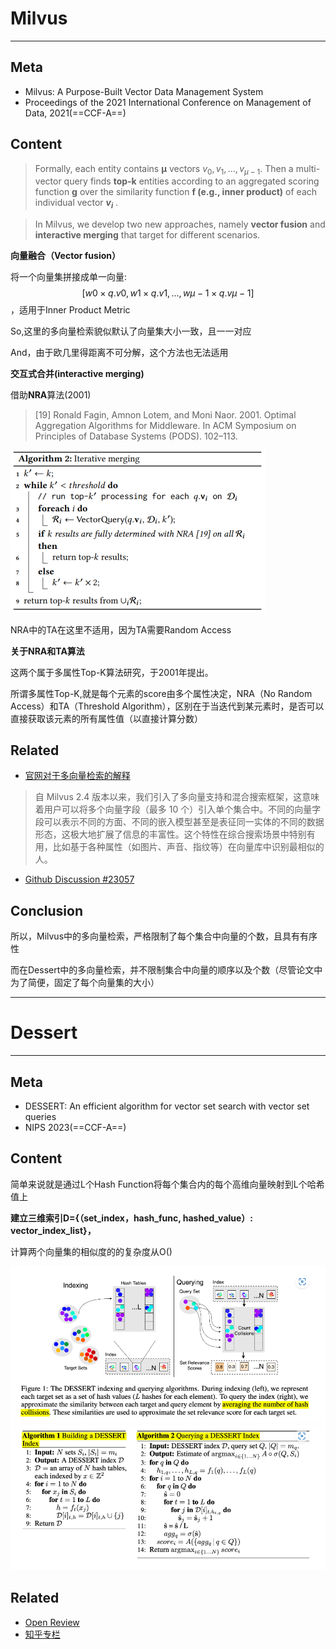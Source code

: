 # Milvus

---

## Meta

- Milvus: A Purpose-Built Vector Data Management System
- Proceedings of the 2021 International Conference on Management of Data, 2021(==CCF-A==)



## Content

> Formally, each entity contains **μ** vectors $v_0, v_1, ..., v_{μ−1}$. Then a multi-vector query finds **top-k** entities according to an aggregated scoring function **g** over the similarity function **f (e.g., inner product)** of each individual vector **$v_i$** .

> In Milvus, we develop two new approaches, namely **vector fusion** and **interactive merging** that target for different scenarios.

**向量融合（Vector fusion）**

将一个向量集拼接成单一向量:$$[w0 × q.v0, w1 × q.v1, ..., wμ−1 × q.vμ−1]$$，适用于Inner Product Metric

So,这里的多向量检索貌似默认了向量集大小一致，且一一对应

And，由于欧几里得距离不可分解，这个方法也无法适用

**交互式合并(interactive merging)**

借助**NRA**算法(2001)

> [19] Ronald Fagin, Amnon Lotem, and Moni Naor. 2001. Optimal  Aggregation Algorithms for Middleware. In ACM Symposium on Principles of Database Systems (PODS). 102–113.

<img src="./asserts/Multi_Vector_Search/image-20250321173550935.png" alt="image-20250321173550935" style="zoom: 50%;" />

NRA中的TA在这里不适用，因为TA需要Random Access

**关于NRA和TA算法**

这两个属于多属性Top-K算法研究，于2001年提出。

所谓多属性Top-K,就是每个元素的score由多个属性决定，NRA（No Random Access）和TA（Threshold Algorithm），区别在于当迭代到某元素时，是否可以直接获取该元素的所有属性值（以直接计算分数）

## Related

- [官网对于多向量检索的解释](https://www.milvus-io.com/userGuide/search-query-get/multi-vector-search)

> 自 Milvus 2.4 版本以来，我们引入了多向量支持和混合搜索框架，这意味着用户可以将多个向量字段（最多 10 个）引入单个集合中。不同的向量字段可以表示不同的方面、不同的嵌入模型甚至是表征同一实体的不同的数据形态，这极大地扩展了信息的丰富性。这个特性在综合搜索场景中特别有用，比如基于各种属性（如图片、声音、指纹等）在向量库中识别最相似的人。

- [Github Discussion #23057](https://github.com/milvus-io/milvus/discussions/23057)



## Conclusion

所以，Milvus中的多向量检索，严格限制了每个集合中向量的个数，且具有有序性

而在Dessert中的多向量检索，并不限制集合中向量的顺序以及个数（尽管论文中为了简便，固定了每个向量集的大小）



---



# Dessert

---



## Meta

- DESSERT: An efficient algorithm for vector set search with vector set queries
- NIPS 2023(==CCF-A==)

## Content

简单来说就是通过L个Hash Function将每个集合内的每个高维向量映射到L个哈希值上

**建立三维索引D={（set_index，hash_func, hashed_value）: vector_index_list}，**

计算两个向量集的相似度的的复杂度从O()

<img src="./asserts/Multi_Vector_Search/image-20250321210219335.png" alt="image-20250321210219335" style="zoom:67%;" />

<img src="./asserts/Multi_Vector_Search/image-20250321210228944.png" alt="image-20250321210228944" style="zoom: 67%;" />



## Related

- [Open Review](https://openreview.net/forum?id=kXfrlWXLwH)
- [知乎专栏](https://zhuanlan.zhihu.com/p/717756754)